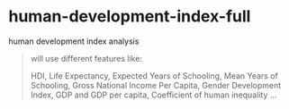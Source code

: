# human-development-index-full

human development index analysis


>will use different features like: 
>
>HDI, Life Expectancy, Expected Years of Schooling, Mean Years of Schooling, Gross National Income Per Capita, Gender Development Index, GDP and GDP per capita, Coefficient of human inequality ...
